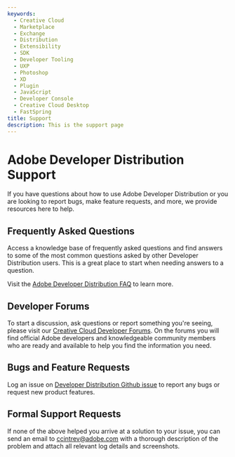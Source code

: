 ```yaml
---
keywords:
  - Creative Cloud
  - Marketplace
  - Exchange
  - Distribution
  - Extensibility
  - SDK
  - Developer Tooling
  - UXP
  - Photoshop
  - XD
  - Plugin
  - JavaScript
  - Developer Console
  - Creative Cloud Desktop
  - FastSpring
title: Support
description: This is the support page
---
```


<HeroSimple slots="heading, text" background="rgb(141, 52, 78)" />

# Adobe Developer Distribution Support

If you have questions about how to use Adobe Developer Distribution or you are looking to report bugs, make feature requests, and more, we provide resources here to help.

## Frequently Asked Questions

Access a knowledge base of frequently asked questions and find answers to some of the most common questions asked by other Developer Distribution users. This is a great place to start when needing answers to a question.

Visit the [Adobe Developer Distribution FAQ](../guides/faq.md) to learn more.

## Developer Forums

To start a discussion, ask questions or report something you're seeing, please visit our [Creative Cloud Developer Forums](https://forums.creativeclouddeveloper.com/c/plugin-marketplace/66). On the forums you will find official Adobe developers and knowledgeable community members who are ready and available to help you find the information you need.

## Bugs and Feature Requests

Log an issue on [Developer Distribution Github issue](https://github.com/AdobeDocs/developer-distribute/issues) to report any bugs or request new product features. 

## Formal Support Requests
If none of the above helped you arrive at a solution to your issue, you can send an email to [ccintrev@adobe.com](mailto:ccintrev@adobe.com) with a thorough description of the problem and attach all relevant log details and screenshots.
